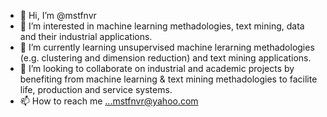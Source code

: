 - 👋 Hi, I’m @mstfnvr
- 👀 I’m interested in machine learning methadologies, text mining, data and their industrial applications.
- 🌱 I’m currently learning unsupervised machine lerarning methadologies (e.g. clustering and dimension reduction) and text mining applications.
- 💞️ I’m looking to collaborate on industrial and academic projects by benefiting from machine learning & text mining methadologies to facilite life, production and service systems.
- 📫 How to reach me ...mstfnvr@yahoo.com

<!---
mstfnvr/mstfnvr is a ✨ special ✨ repository because its `README.md` (this file) appears on your GitHub profile.
You can click the Preview link to take a look at your changes.
--->
